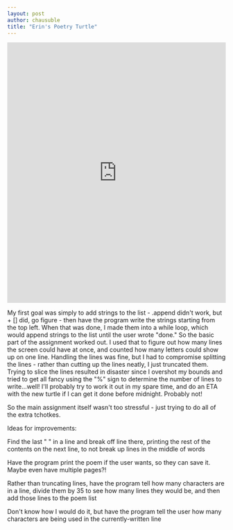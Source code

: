 ```yaml
--- 
layout: post
author: chausuble
title: "Erin's Poetry Turtle"
---
```


<iframe src="https://trinket.io/embed/python/7690615bcc" width="100%" height="600" frameborder="0" marginwidth="0" marginheight="0" allowfullscreen></iframe>

My first goal was simply to add strings to the list - .append didn't work, but + [] did, go figure - then have the 
program write the strings starting from the top left. When that was done, I made them into a while loop, which would 
append strings to the list until the user wrote "done." So the basic part of the assignment worked out. I used that to figure
out how many lines the screen could have at once, and counted how many letters could show up on one line. Handling the lines
was fine, but I had to compromise splitting the lines - rather than cutting up the lines neatly, I just truncated them. Trying
to slice the lines resulted in disaster since I overshot my bounds and tried to get all fancy using the "%" sign to determine
the number of lines to write...well! I'll probably try to work it out in my spare time, and do an ETA with the new turtle if
I can get it done before midnight. Probably not!

So the main assignment itself wasn't too stressful - just trying to do all of the extra tchotkes. 

Ideas for improvements: 

Find the last " " in a line and break off line there, printing the rest of the contents on the next line, to not break up lines in the middle of words

Have the program print the poem if the user wants, so they can save it. Maybe even have multiple pages?!

Rather than truncating lines, have the program tell how many characters are in a line, divide them by 35 to see how many lines they would be, and then add those lines to the poem list

Don't know how I would do it, but have the program tell the user how many characters are being used in the currently-written line
